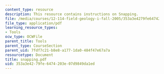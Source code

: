 ```yaml
---
content_type: resource
description: This resource contains instructions on Snapping.
file: /media/courses/12-114-field-geology-i-fall-2005/353a3e4279fe6474203e07d9849da1ed_snapping.pdf
file_type: application/pdf
learning_resource_types:
- Tools
ocw_type: OCWFile
parent_title: Tools
parent_type: CourseSection
parent_uid: 7fdf7c21-b8e8-a177-1da0-484f47e67a7a
resourcetype: Document
title: snapping.pdf
uid: 353a3e42-79fe-6474-203e-07d9849da1ed
---
```

